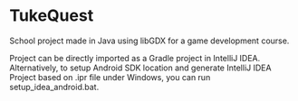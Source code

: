 # TukeQuest
School project made in Java using libGDX for a game development course.

Project can be directly imported as a Gradle project in IntelliJ IDEA. Alternatively, to setup Android SDK location and generate IntelliJ IDEA Project based on .ipr file under Windows, you can run setup_idea_android.bat.

